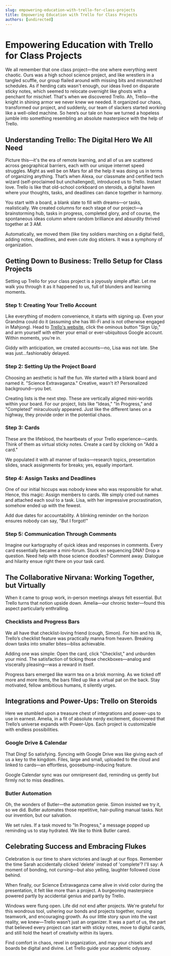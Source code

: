 ```yaml
---
slug: empowering-education-with-trello-for-class-projects
title: Empowering Education with Trello for Class Projects
authors: [undirected]
---
```



# Empowering Education with Trello for Class Projects

We all remember that one class project—the one where everything went chaotic. Ours was a high school science project, and like wrestlers in a tangled scuffle, our group flailed around with missing bits and mismatched schedules. As if herding cats wasn't enough, our ideas lived on disparate sticky notes, which seemed to relocate overnight like ghosts with a penchant for mischief. That's when we discovered Trello. Ah, Trello—the knight in shining armor we never knew we needed. It organized our chaos, transformed our project, and suddenly, our team of slackers started working like a well-oiled machine. So here’s our tale on how we turned a hopeless jumble into something resembling an absolute masterpiece with the help of Trello.

## Understanding Trello: The Digital Hero We All Need

Picture this—it's the era of remote learning, and all of us are scattered across geographical barriers, each with our unique internet speed struggles. Might as well be on Mars for all the help it was doing us in terms of organizing anything. That’s when Alexa, our classmate and certified tech wizard (self-proclaimed but unchallenged), introduced us to Trello. Instant love. Trello is like that old-school corkboard on steroids, a digital haven where your thoughts, tasks, and deadlines can dance together in harmony. 

You start with a board, a blank slate to fill with dreams—or tasks, realistically. We created columns for each stage of our project—a brainstorming hub, tasks in progress, completed glory, and of course, the spontaneous ideas column where random brilliance and absurdity thrived together at 3 AM. 

Automatically, we moved them (like tiny soldiers marching on a digital field), adding notes, deadlines, and even cute dog stickers. It was a symphony of organization. 

## Getting Down to Business: Trello Setup for Class Projects

Setting up Trello for your class project is a joyously simple affair. Let me walk you through it as it happened to us, full of blunders and learning moments.

### Step 1: Creating Your Trello Account

Like everything of modern convenience, it starts with signing up. Even your Grandma could do it (assuming she has Wi-Fi and is not otherwise engaged in Mahjong). Head to [Trello's website](https://trello.com), click the ominous button "Sign Up," and arm yourself with either your email or ever-ubiquitous Google account. Within moments, you’re in.

Giddy with anticipation, we created accounts—no, Lisa was not late. She was just...fashionably delayed.

### Step 2: Setting Up the Project Board

Choosing an aesthetic is half the fun. We started with a blank board and named it. "Science Extravaganza." Creative, wasn't it? Personalized background—you bet. 

Creating lists is the next step. These are vertically aligned mini-worlds within your board. For our project, lists like "Ideas," "In Progress," and "Completed" miraculously appeared. Just like the different lanes on a highway, they provide order in the potential chaos.

### Step 3: Cards

These are the lifeblood, the heartbeats of your Trello experience—cards. Think of them as virtual sticky notes. Create a card by clicking on "Add a card."

We populated it with all manner of tasks—research topics, presentation slides, snack assignments for breaks; yes, equally important.

### Step 4: Assign Tasks and Deadlines

One of our initial hiccups was nobody knew who was responsible for what. Hence, this magic: Assign members to cards. We simply cried out names and attached each soul to a task. Lisa, with her impressive procrastination, somehow ended up with the fewest.

Add due dates for accountability. A blinking reminder on the horizon ensures nobody can say, "But I forgot!" 

### Step 5: Communication Through Comments

Imagine our kartography of quick ideas and responses in comments. Every card essentially became a mini-forum. Stuck on sequencing DNA? Drop a question. Need help with those science doodles? Comment away. Dialogue and hilarity ensue right there on your task card. 

## The Collaborative Nirvana: Working Together, but Virtually

When it came to group work, in-person meetings always felt essential. But Trello turns that notion upside down. Amelia—our chronic texter—found this aspect particularly enthralling. 

### Checklists and Progress Bars

We all have that checklist-loving friend (cough, Simon). For him and his ilk, Trello’s checklist feature was practically manna from heaven. Breaking down tasks into smaller bites—bliss achievable.

Adding one was simple: Open the card, click "Checklist," and unburden your mind. The satisfaction of ticking those checkboxes—analog and viscerally pleasing—was a reward in itself.

Progress bars emerged like warm tea on a brisk morning. As we ticked off more and more items, the bars filled up like a virtual pat on the back. Stay motivated, fellow ambitious humans, it silently urges.

## Integrations and Power-Ups: Trello on Steroids

Here we stumbled upon a treasure chest of integrations and power-ups to use in earnest. Amelia, in a fit of absolute nerdy excitement, discovered that Trello’s universe expands with Power-Ups. Each project is customizable with endless possibilities. 

### Google Drive & Calendar

That Ding! So satisfying. Syncing with Google Drive was like giving each of us a key to the kingdom. Files, large and small, uploaded to the cloud and linked to cards—an effortless, goosebump-inducing feature. 

Google Calendar sync was our omnipresent dad, reminding us gently but firmly not to miss deadlines.

### Butler Automation

Oh, the wonders of Butler—the automation genie. Simon insisted we try it, so we did. Butler automates those repetitive, hair-pulling manual tasks. Not our invention, but our salvation.

We set rules. If a task moved to "In Progress," a message popped up reminding us to stay hydrated. We like to think Butler cared.

## Celebrating Success and Embracing Flukes

Celebration is our time to share victories and laugh at our flops. Remember the time Sarah accidentally clicked 'delete' instead of 'complete'? I'll say: A moment of bonding, not cursing—but also yelling, laughter followed close behind.

When finally, our Science Extravaganza came alive in vivid color during the presentation, it felt like more than a project. A burgeoning masterpiece powered partly by accidental genius and partly by Trello.

Windows were flung open. Life did not end after projects. We're grateful for this wondrous tool, ushering our bonds and projects together, nursing teamwork, and encouraging growth. As our little story spun into the vast reality, we knew—Trello wasn’t just an organizer. It was a part of us, the part that believed every project can start with sticky notes, move to digital cards, and still hold the heart of creativity within its layers.

Find comfort in chaos, revel in organization, and may your chisels and boards be digital and divine. Let Trello guide your academic odyssey.
